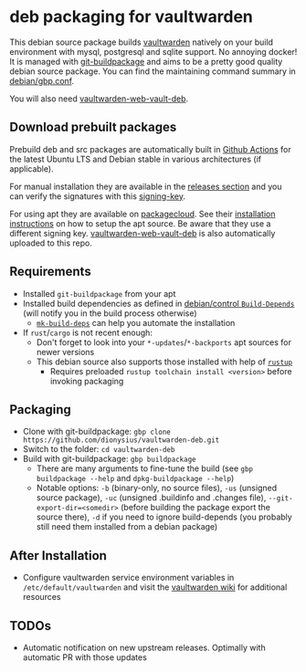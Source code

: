 # deb packaging for vaultwarden

This debian source package builds [vaultwarden](https://github.com/dani-garcia/vaultwarden/) natively on your build environment with mysql, postgresql and sqlite support. No annoying docker! It is managed with [git-buildpackage](https://wiki.debian.org/PackagingWithGit) and aims to be a pretty good quality debian source package. You can find the maintaining command summary in [debian/gbp.conf](debian/gbp.conf).

You will also need [vaultwarden-web-vault-deb](https://github.com/dionysius/vaultwarden-web-vault-deb).

## Download prebuilt packages

Prebuild deb and src packages are automatically built in [Github Actions](https://github.com/dionysius/vaultwarden-deb/actions) for the latest Ubuntu LTS and Debian stable in various architectures (if applicable).

For manual installation they are available in the [releases section](https://github.com/dionysius/vaultwarden-deb/releases) and you can verify the signatures with this [signing-key](signing-key.pub).

For using apt they are available on [packagecloud](https://packagecloud.io/dionysius/vaultwarden). See their [installation instructions](https://packagecloud.io/dionysius/vaultwarden/install#manual-deb) on how to setup the apt source. Be aware that they use a different signing key. [vaultwarden-web-vault-deb](https://github.com/dionysius/vaultwarden-web-vault-deb) is also automatically uploaded to this repo.

## Requirements

- Installed `git-buildpackage` from your apt
- Installed build dependencies as defined in [debian/control `Build-Depends`](debian/control) (will notify you in the build process otherwise)
  - [`mk-build-deps`](https://manpages.debian.org/testing/devscripts/mk-build-deps.1.en.html) can help you automate the installation
- If `rust`/`cargo` is not recent enough:
  - Don't forget to look into your `*-updates`/`*-backports` apt sources for newer versions
  - This debian source also supports those installed with help of [`rustup`](https://rustup.rs)
    - Requires preloaded `rustup toolchain install <version>` before invoking packaging

## Packaging

- Clone with git-buildpackage: `gbp clone https://github.com/dionysius/vaultwarden-deb.git`
- Switch to the folder: `cd vaultwarden-deb`
- Build with git-buildpackage: `gbp buildpackage`
  - There are many arguments to fine-tune the build (see `gbp buildpackage --help` and `dpkg-buildpackage --help`)
  - Notable options: `-b` (binary-only, no source files), `-us` (unsigned source package), `-uc` (unsigned .buildinfo and .changes file), `--git-export-dir=<somedir>` (before building the package export the source there), `-d` if you need to ignore build-depends (you probably still need them installed from a debian package)

## After Installation

- Configure vaultwarden service environment variables in `/etc/default/vaultwarden` and visit the [vaultwarden wiki](https://github.com/dani-garcia/vaultwarden/wiki) for additional resources

## TODOs

- Automatic notification on new upstream releases. Optimally with automatic PR with those updates
